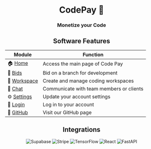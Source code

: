 <div align="center">
<h1>CodePay 💾 </h1>
<h3>Monetize your Code</h3>
<h2>Software Features</h2>

| Module              | Function                                    |
|--------------------|--------------------------------------------|
| 🏠 [Home](https://codepay.cloud/)           | Access the main page of Code Pay            |
| 📝 [Bids](https://codepay.cloud/request)              | Bid on a branch for development                               |
| 🌳 [Workspace](https://codepay.cloud/workspace)            | Create and manage coding workspaces         |
| 💬 [Chat](https://codepay.cloud/chat)     | Communicate with team members or clients  |
| ⚙️ [Settings](https://codepay.cloud/settings) | Update your account settings        |
| 🔑 [Login](https://codepay.cloud/auth)    | Log in to your account |
| 🐙 [GitHub](https://github.com/CodePayCloud)     | Visit our GitHub page |

<h2>Integrations</h2>

<div align="center">

![Supabase](https://img.shields.io/badge/-Supabase-181717?style=for-the-badge&logo=supabase)
![Stripe](https://img.shields.io/badge/-Stripe-181717?style=for-the-badge&logo=stripe)
![TensorFlow](https://img.shields.io/badge/-TensorFlow-181717?style=for-the-badge&logo=tensorflow)
![React](https://img.shields.io/badge/-React-181717?style=for-the-badge&logo=react)
![FastAPI](https://img.shields.io/badge/-FastAPI-181717?style=for-the-badge&logo=fastapi)

</div>

</div>

